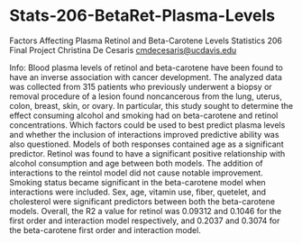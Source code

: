 # Stats-206-BetaRet-Plasma-Levels
Factors Affecting Plasma Retinol and
Beta-Carotene Levels
Statistics 206 Final Project
Christina De Cesaris
cmdecesaris@ucdavis.edu

Info:
Blood plasma levels of retinol and beta-carotene have been found to have an inverse
association with cancer development. The analyzed data was collected from 315 patients
who previously underwent a biopsy or removal procedure of a lesion found noncancerous
from the lung, uterus, colon, breast, skin, or ovary. In particular, this study sought to
determine the effect consuming alcohol and smoking had on beta-carotene and retinol
concentrations. Which factors could be used to best predict plasma levels and whether
the inclusion of interactions improved predictive ability was also questioned. Models of
both responses contained age as a significant predictor. Retinol was found to have a
significant positive relationship with alcohol consumption and age between both models.
The addition of interactions to the reintol model did not cause notable improvement.
Smoking status became significant in the beta-carotene model when interactions were
included. Sex, age, vitamin use, fiber, quetelet, and cholesterol were significant predictors
between both the beta-carotene models. Overall, the R2
a value for retinol was 0.09312 and
0.1046 for the first order and interaction model respectively, and 0.2037 and 0.3074 for
the beta-carotene first order and interaction model.

